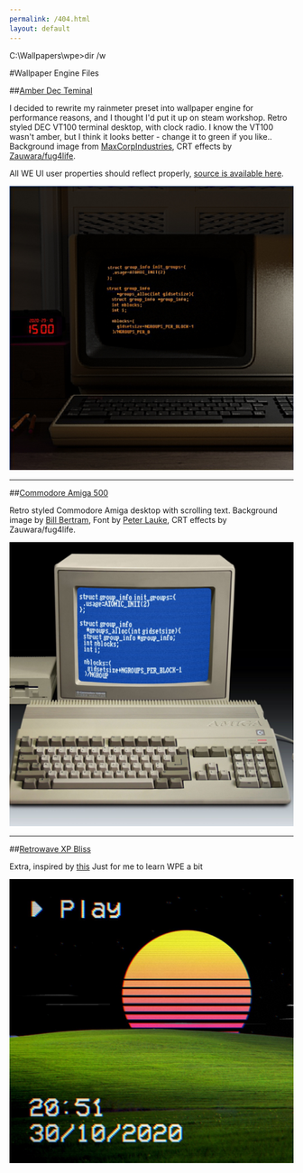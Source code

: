 ```yaml
---
permalink: /404.html
layout: default
---
```


C:\Wallpapers\wpe>dir /w

#Wallpaper Engine Files

##[Amber Dec Teminal](https://steamcommunity.com/sharedfiles/filedetails/?id=2271074053)

I decided to rewrite my rainmeter preset into wallpaper engine for  performance reasons, and I thought I'd put it up on steam workshop. Retro styled DEC VT100 terminal desktop, with clock radio. I know the  VT100 wasn't amber, but I think it looks better - change it to green if  you like.. Background image from [MaxCorpIndustries](https://www.deviantart.com/maxcorpindustries/art/Vintage-Terminal-1-0-for-rainmeter-831562992), CRT effects by [Zauwara/fug4life](https://steamcommunity.com/sharedfiles/filedetails?id=2116673772). 

All WE UI user properties should reflect properly, [source is available here](https://steamcommunity.com/linkfilter/?url=https://github.com/ZeusOfTheCrows/we-amber-terminal).

![Amber Dec Terminal Preview](./wpe-files/amber-dec-terminal.png)

---

##[Commodore Amiga 500](https://steamcommunity.com/sharedfiles/filedetails/?id=2272437056)

Retro styled Commodore Amiga desktop with scrolling text. Background image by [Bill Bertram](https://en.wikipedia.org/wiki/Amiga_500#/media/File:Amiga500_system.jpg), Font by [Peter Lauke](https://www.splintered.co.uk/experiments/131/b), CRT effects by Zauwara/fug4life.

![Commodore Amiga 500 Preview](./wpe-files/commodore-amiga-500.png)

---

##[Retrowave XP Bliss](https://steamcommunity.com/sharedfiles/filedetails/?id=2272255583)

Extra, inspired by [this](https://www.deviantart.com/niko1u/art/Retrowave-Windows-XP-Wallpaper-682545281)
Just for me to learn WPE a bit

![Retrowave XP Bliss Preview](./wpe-files/retrowave-xp-bliss.png)